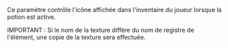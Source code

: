 Ce paramètre contrôle l'icône affichée dans l'inventaire du joueur lorsque la potion est active.

IMPORTANT : Si le nom de la texture diffère du nom de registre de l'élément, une copie de la texture sera effectuée.